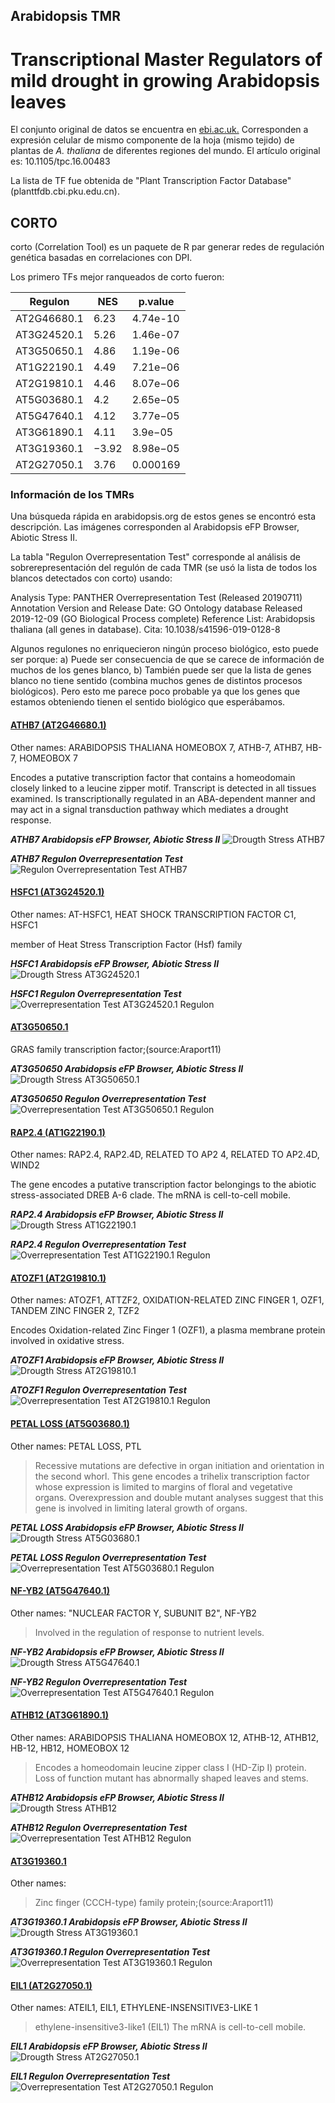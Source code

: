 ## Arabidopsis TMR
# Transcriptional Master Regulators of mild drought in growing Arabidopsis leaves


El conjunto original de datos se encuentra en [ebi.ac.uk.](https://www.ebi.ac.uk/arrayexpress/experiments/E-MTAB-5009/) Corresponden a expresión celular de mismo componente de la hoja (mismo tejido) de plantas de _A. thaliana_ de diferentes regiones del mundo. El artículo original es: 10.1105/tpc.16.00483

La lista de TF fue obtenida de "Plant Transcription Factor Database" (planttfdb.cbi.pku.edu.cn).

## CORTO

corto (Correlation Tool) es un paquete de R par generar redes de regulación genética basadas en correlaciones con DPI.

Los primero TFs mejor ranqueados de corto fueron:

|   Regulon   |  NES  |  p.value |
|-------------|-------|----------|
| AT2G46680.1 | 6.23  | 4.74e-10 |
| AT3G24520.1 | 5.26  | 1.46e-07 |
| AT3G50650.1 | 4.86  | 1.19e-06 |
| AT1G22190.1 | 4.49  | 7.21e−06 |
| AT2G19810.1 | 4.46  | 8.07e−06 | 
| AT5G03680.1 | 4.2   | 2.65e−05 |
| AT5G47640.1 | 4.12  | 3.77e−05 |
| AT3G61890.1 | 4.11  | 3.9e−05  |
| AT3G19360.1 | −3.92 | 8.98e−05 |
| AT2G27050.1 | 3.76  | 0.000169 |

### Información de los TMRs

Una búsqueda rápida en arabidopsis.org de estos genes se encontró esta descripción. Las imágenes corresponden al Arabidopsis eFP Browser, Abiotic Stress II. 

La tabla "Regulon Overrepresentation Test" corresponde al análisis de sobrerepresentación del regulón de cada TMR (se usó la lista de todos los blancos detectados con corto) usando:

Analysis Type: PANTHER Overrepresentation Test (Released 20190711)
Annotation Version and Release Date: GO Ontology database Released 2019-12-09 (GO Biological Process complete)
Reference List: Arabidopsis thaliana (all genes in database).
Cita: 10.1038/s41596-019-0128-8

Algunos regulones no enriquecieron ningún proceso biológico, esto puede ser porque: a) Puede ser consecuencia de que se carece de información de muchos de los genes blanco, b) También puede ser que la lista de genes blanco no tiene sentido (combina muchos genes de distintos procesos biológicos). Pero esto me parece poco probable ya que los genes que estamos obteniendo tienen el sentido biológico que esperábamos. 

#### [**ATHB7 (AT2G46680.1)**](https://www.arabidopsis.org/servlets/TairObject?type=locus&name=AT2G46680)
Other names: ARABIDOPSIS THALIANA HOMEOBOX 7, ATHB-7, ATHB7, HB-7, HOMEOBOX 7

Encodes a putative transcription factor that contains a homeodomain closely linked to a leucine zipper motif. Transcript is detected in all tissues examined. Is transcriptionally regulated in an ABA-dependent manner and may act in a signal transduction pathway which mediates a drought response.

**_ATHB7 Arabidopsis eFP Browser, Abiotic Stress II_**
![Drougth Stress ATHB7](figures/AT2G46680.1.png)

**_ATHB7 Regulon Overrepresentation Test_**
![Regulon Overrepresentation Test ATHB7](figures/OT_AT2G46680.1.png)



#### [**HSFC1 (AT3G24520.1)**](https://www.arabidopsis.org/servlets/TairObject?id=38672&type=locus)
Other names: AT-HSFC1, HEAT SHOCK TRANSCRIPTION FACTOR C1, HSFC1

member of Heat Stress Transcription Factor (Hsf) family

**_HSFC1 Arabidopsis eFP Browser, Abiotic Stress II_**
![Drougth Stress AT3G24520.1](figures/AT3G24520.1.png)

**_HSFC1 Regulon Overrepresentation Test_**
![Overrepresentation Test AT3G24520.1 Regulon](figures/OT_AT3G24520.1.png)

#### [**AT3G50650.1**](https://www.arabidopsis.org/servlets/TairObject?id=40365&type=locus)

GRAS family transcription factor;(source:Araport11)

**_AT3G50650 Arabidopsis eFP Browser, Abiotic Stress II_**
![Drougth Stress AT3G50650.1](figures/AT3G50650.1.png)

**_AT3G50650 Regulon Overrepresentation Test_**
![Overrepresentation Test AT3G50650.1 Regulon](figures/OT_AT3G50650.1.png)

#### [**RAP2.4 (AT1G22190.1)**](https://www.arabidopsis.org/servlets/TairObject?id=27983&type=locus)
Other names: RAP2.4, RAP2.4D, RELATED TO AP2 4, RELATED TO AP2.4D, WIND2

The gene encodes a putative transcription factor belongings to the abiotic stress-associated DREB A-6 clade. The mRNA is cell-to-cell mobile.

**_RAP2.4 Arabidopsis eFP Browser, Abiotic Stress II_**
![Drougth Stress AT1G22190.1](figures/AT1G22190.1.png)

**_RAP2.4 Regulon Overrepresentation Test_**
![Overrepresentation Test AT1G22190.1 Regulon](figures/OT_AT1G22190.1.png)

#### [**ATOZF1 (AT2G19810.1)**](https://www.arabidopsis.org/servlets/TairObject?id=33301&type=locus)
Other names: ATOZF1, ATTZF2, OXIDATION-RELATED ZINC FINGER 1, OZF1, TANDEM ZINC FINGER 2, TZF2

Encodes Oxidation-related Zinc Finger 1 (OZF1), a plasma membrane protein involved in oxidative stress.

**_ATOZF1 Arabidopsis eFP Browser, Abiotic Stress II_**
![Drougth Stress AT2G19810.1](figures/AT2G19810.1.png)

**_ATOZF1 Regulon Overrepresentation Test_**
![Overrepresentation Test AT2G19810.1 Regulon](figures/OT_AT2G19810.1.png)

#### [**PETAL LOSS (AT5G03680.1)**](https://www.arabidopsis.org/servlets/TairObject?id=130655&type=locus)
Other names: PETAL LOSS, PTL
>Recessive mutations are defective in organ initiation and orientation in the second whorl. This gene encodes a trihelix transcription factor whose expression is limited to margins of floral and vegetative organs. Overexpression and double mutant analyses suggest that this gene is involved in limiting lateral growth of organs.

**_PETAL LOSS Arabidopsis eFP Browser, Abiotic Stress II_**
![Drougth Stress AT5G03680.1](figures/AT5G03680.1.png)

**_PETAL LOSS Regulon Overrepresentation Test_**
![Overrepresentation Test AT5G03680.1 Regulon](figures/OT_AT5G03680.1.png)

#### [**NF-YB2 (AT5G47640.1)**](https://www.arabidopsis.org/servlets/TairObject?id=133940&type=locus)
Other names: "NUCLEAR FACTOR Y, SUBUNIT B2", NF-YB2
>Involved in the regulation of response to nutrient levels.

**_NF-YB2 Arabidopsis eFP Browser, Abiotic Stress II_**
![Drougth Stress AT5G47640.1](figures/AT5G47640.1.png)

**_NF-YB2 Regulon Overrepresentation Test_**
![Overrepresentation Test AT5G47640.1 Regulon](figures/OT_AT5G47640.1.png)

#### [**ATHB12 (AT3G61890.1)**](https://www.arabidopsis.org/servlets/TairObject?id=36510&type=locus)
Other names: ARABIDOPSIS THALIANA HOMEOBOX 12, ATHB-12, ATHB12, HB-12, HB12, HOMEOBOX 12
>Encodes a homeodomain leucine zipper class I (HD-Zip I) protein. Loss of function mutant has abnormally shaped leaves and stems.

**_ATHB12 Arabidopsis eFP Browser, Abiotic Stress II_**
![Drougth Stress ATHB12](figures/AT3G61890.1.png)

**_ATHB12 Regulon Overrepresentation Test_**
![Overrepresentation Test ATHB12 Regulon](figures/OT_AT3G61890.1.png)

#### [**AT3G19360.1**](https://www.arabidopsis.org/servlets/TairObject?id=38478&type=locus)
Other names:
>Zinc finger (CCCH-type) family protein;(source:Araport11)

**_AT3G19360.1 Arabidopsis eFP Browser, Abiotic Stress II_**
![Drougth Stress AT3G19360.1](figures/AT3G19360.1.png)

**_AT3G19360.1 Regulon Overrepresentation Test_**
![Overrepresentation Test AT3G19360.1 Regulon](figures/OT_AT3G19360.1.png)

#### [**EIL1 (AT2G27050.1)**](https://www.arabidopsis.org/servlets/TairObject?id=34443&type=locus)
Other names: ATEIL1, EIL1, ETHYLENE-INSENSITIVE3-LIKE 1
>ethylene-insensitive3-like1 (EIL1) The mRNA is cell-to-cell mobile.

**_EIL1 Arabidopsis eFP Browser, Abiotic Stress II_**
![Drougth Stress AT2G27050.1](figures/AT2G27050.1.png)

**_EIL1 Regulon Overrepresentation Test_**
![Overrepresentation Test AT2G27050.1 Regulon](figures/OT_AT2G27050.1.png)
